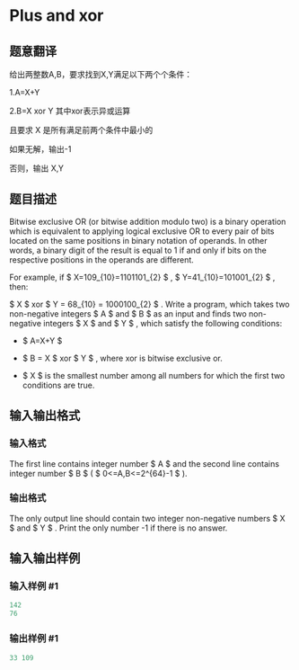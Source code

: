 # Plus and xor

## 题意翻译

给出两整数A,B，要求找到X,Y满足以下两个个条件：

1.A=X+Y

2.B=X xor Y 其中xor表示异或运算

且要求 X 是所有满足前两个条件中最小的

如果无解，输出-1

否则，输出 X,Y

## 题目描述

Bitwise exclusive OR (or bitwise addition modulo two) is a binary operation which is equivalent to applying logical exclusive OR to every pair of bits located on the same positions in binary notation of operands. In other words, a binary digit of the result is equal to 1 if and only if bits on the respective positions in the operands are different.

For example, if $ X=109_{10}=1101101_{2} $ , $ Y=41_{10}=101001_{2} $ , then:

$ X $ xor $ Y = 68_{10} = 1000100_{2} $ . Write a program, which takes two non-negative integers $ A $ and $ B $ as an input and finds two non-negative integers $ X $ and $ Y $ , which satisfy the following conditions:

- $ A=X+Y $

- $ B = X $ xor $ Y $ , where xor is bitwise exclusive or.

- $ X $ is the smallest number among all numbers for which the first two conditions are true.

## 输入输出格式

### 输入格式

The first line contains integer number $ A $ and the second line contains integer number $ B $ ( $ 0<=A,B<=2^{64}-1 $ ).

### 输出格式

The only output line should contain two integer non-negative numbers $ X $ and $ Y $ . Print the only number -1 if there is no answer.

## 输入输出样例

### 输入样例 #1

```cpp
142
76

```
### 输出样例 #1

```cpp
33 109

```
